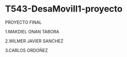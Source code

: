 # T543-DesaMovill1-proyecto
PROYECTO FINAL

1.MAKDIEL ONAN TABORA

2.WILMER JAVIER SANCHEZ

3.CARLOS ORDOÑEZ

